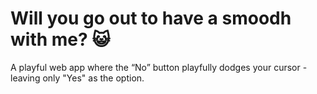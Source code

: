 # Will you go out to have a smoodh with me? 😺

A playful web app where the “No” button playfully dodges your cursor - leaving only "Yes" as the option.

